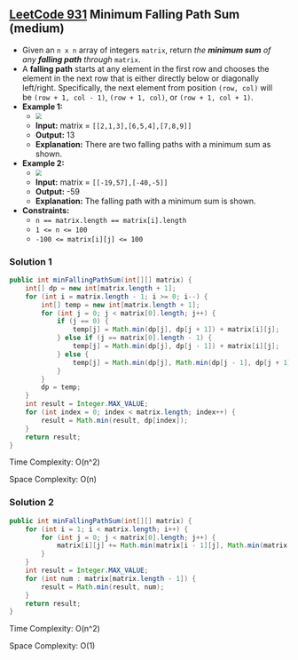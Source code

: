 ## [LeetCode 931](https://leetcode.com/problems/minimum-falling-path-sum/) Minimum Falling Path Sum (medium)

- Given an `n x n` array of integers `matrix`, return _the **minimum sum** of any **falling path** through_ `matrix`.
- A **falling path** starts at any element in the first row and chooses the element in the next row that is either directly below or diagonally left/right. Specifically, the next element from position `(row, col)` will be `(row + 1, col - 1)`, `(row + 1, col)`, or `(row + 1, col + 1)`.
- **Example 1:**
    - <img src="https://assets.leetcode.com/uploads/2021/11/03/failing1-grid.jpg" style="zoom:67%;" />
    - **Input:** matrix = `[[2,1,3],[6,5,4],[7,8,9]]`
    - **Output:** 13
    - **Explanation:** There are two falling paths with a minimum sum as shown.
- **Example 2:**
    - <img src="https://assets.leetcode.com/uploads/2021/11/03/failing2-grid.jpg" style="zoom:67%;" />
    - **Input:** matrix = `[[-19,57],[-40,-5]]`
    - **Output:** -59
    - **Explanation:** The falling path with a minimum sum is shown.
- **Constraints:**
    -   `n == matrix.length == matrix[i].length`
    -   `1 <= n <= 100`
    -   `-100 <= matrix[i][j] <= 100`

### Solution 1

```java
public int minFallingPathSum(int[][] matrix) {
    int[] dp = new int[matrix.length + 1];
    for (int i = matrix.length - 1; i >= 0; i--) {
        int[] temp = new int[matrix.length + 1];
        for (int j = 0; j < matrix[0].length; j++) {
            if (j == 0) {
                temp[j] = Math.min(dp[j], dp[j + 1]) + matrix[i][j];
            } else if (j == matrix[0].length - 1) {
                temp[j] = Math.min(dp[j], dp[j - 1]) + matrix[i][j];
            } else {
                temp[j] = Math.min(dp[j], Math.min(dp[j - 1], dp[j + 1])) + matrix[i][j];
            }
        }
        dp = temp;
    }
    int result = Integer.MAX_VALUE;
    for (int index = 0; index < matrix.length; index++) {
        result = Math.min(result, dp[index]);
    }
    return result;
}
```

Time Complexity: O(n^2)

Space Complexity: O(n)

### Solution 2

```java
public int minFallingPathSum(int[][] matrix) {
    for (int i = 1; i < matrix.length; i++) {
        for (int j = 0; j < matrix[0].length; j++) {
            matrix[i][j] += Math.min(matrix[i - 1][j], Math.min(matrix[i - 1][Math.max(0, j - 1)], matrix[i - 1][Math.min(matrix[0].length - 1, j + 1)]));
        }
    }
    int result = Integer.MAX_VALUE;
    for (int num : matrix[matrix.length - 1]) {
        result = Math.min(result, num);
    }
    return result;
}
```

Time Complexity: O(n^2)

Space Complexity: O(1)